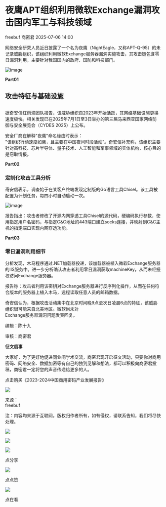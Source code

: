 #  夜鹰APT组织利用微软Exchange漏洞攻击国内军工与科技领域  
freebuf  商密君   2025-07-06 14:00  
  
网络安全研究人员近日披露了一个名为夜鹰（NightEagle，又称APT-Q-95）的未记录威胁组织，该组织利用微软Exchange服务器漏洞实施攻击，其攻击链包含零日漏洞利用，主要针对我国国内的政府、国防和科技部门。  
  
  
![image](https://mmbiz.qpic.cn/mmbiz_jpg/qq5rfBadR3ibAnU4vEr36WbU2bsWK319v1Y0JM0gjq7tocz5gwjtNVTiab9EzMgXyWgnMK9mZTibBgrKUxQj2hkuw/640?wx_fmt=jpeg&from=appmsg&tp=wxpic&wxfrom=5&wx_lazy=1 "")  
  
  
**Part01**  
## 攻击特征与基础设施  
##   
  
据奇安信红雨滴团队报告，该威胁组织自2023年开始活跃，其网络基础设施更换速度极快。相关发现已在2025年7月1日至3日举办的第三届马来西亚国家网络防御与安全展览会（CYDES 2025）上公布。  
  
  
安全厂商在解释"夜鹰"命名缘由时表示：  
"该组织行动速度如鹰，且主要在中国夜间时段活动"。奇安信补充称，该组织主要针对高科技、芯片半导体、量子技术、人工智能和军事领域的实体机构，核心目的是窃取情报。  
  
  
**Part02**  
### 定制化攻击工具分析  
  
  
奇安信表示，调查始于在某客户终端发现定制版的Go语言工具Chisel。该工具被配置为计划任务，每四小时自动启动一次。  
  
  
![image](https://mmbiz.qpic.cn/mmbiz_jpg/qq5rfBadR3ibAnU4vEr36WbU2bsWK319vOHnd4jzht8fsjg4WuHjWkj2N5g4eyHmiatF8euHhzM1ia7QWtU8MrI8Q/640?wx_fmt=jpeg&from=appmsg&tp=wxpic&wxfrom=5&wx_lazy=1 "")  
  
  
报告指出：攻击者修改了开源内网穿透工具Chisel的源代码，硬编码执行参数，使用指定用户名密码，与指定C&C地址的443端口建立socks连接，并映射到C&C主机的指定端口实现内网穿透功能。  
  
  
**Part03**  
### 零日漏洞利用细节  
  
  
分析发现，木马程序通过.NET加载器投递，该加载器被植入微软Exchange服务器的IIS服务中。进一步分析确认攻击者利用零日漏洞获取machineKey，从而未经授权访问Exchange服务器。  
  
  
报告称：攻击者利用该密钥对Exchange服务器进行反序列化操作，从而在任何符合版本的服务器上植入木马，远程读取任意人员的邮箱数据。  
  
  
奇安信认为，根据攻击活动集中在北京时间晚9点至次日凌晨6点的特征，该威胁组织很可能来自北美地区。微软尚未对  
Exchange服务器漏洞问题发表回复。  
  
  
编辑：陈十九  
  
审核：商密君  
  
**征文启事**  
  
大家好，为了更好地促进同业间学术交流，商密君现开启征文活动，只要你对商用密码、网络安全、数据加密等有自己的独到见解和想法，都可以积极向商密君投稿，商密君一定将您的声音传递给更多的人。  
  
  
[](https://mp.weixin.qq.com/s?__biz=MzI5NTM4OTQ5Mg==&mid=2247633989&idx=1&sn=cd6647451cec618b20dd28533702603b&scene=21#wechat_redirect)  
  
  
点击购买《2023-2024中国商用密码产业发展报告》  
  
![](https://mmbiz.qpic.cn/mmbiz_jpg/1HyKzSU2XXNcXmbiaiaCljdXpwzOEQ9QTBXMibM6rZTOnbTSwTmCXncQLria2vuLGxn8QPtznzBc0as8vBxWIjrWxQ/640?wx_fmt=jpeg "")  
  
来源：  
freebuf  
  
注：内容均来源于互联网，版权归作者所有，如有侵权，请联系告知，我们将尽快处理。  
  
![](https://mmbiz.qpic.cn/mmbiz_jpg/1HyKzSU2XXOdeQx0thlyozF2swQTEN9iaaBNDG0jTKfAgqgdesve8x5IEWNvYxjF6sAWjO1TPCZVsWd0oiaDn3uw/640?wx_fmt=jpeg&wxfrom=5&wx_lazy=1&wx_co=1 "")  
  
  
![](https://mmbiz.qpic.cn/mmbiz_png/1HyKzSU2XXMyyClGk1cttkSBbJicAn5drpXEbFIeChG9IkrslYEylRF4Z6KNaxNafDwr5ibcYaZXdnveQCNIr5kw/640?wx_fmt=jpeg&wxfrom=5&wx_lazy=1&wx_co=1 "")  
  
  
![](https://mmbiz.qpic.cn/mmbiz_png/1HyKzSU2XXMZPiaDBD8yxbIHiciauWK4tuiaMcJkA69QYZ9T4jmc3fdN6EA7Qq9A8E3RWcTKhxVEU1QjqOgrJMu2Qg/640?wx_fmt=png&wxfrom=5&wx_lazy=1&wx_co=1 "")  
  
点分享  
  
![](https://mmbiz.qpic.cn/mmbiz_png/1HyKzSU2XXMZPiaDBD8yxbIHiciauWK4tuiaiaRXdw4BFsc7MxzkVZaKGgtjWA5GKtUfm3hlgzsBtjJ0mnh9QibeFOGQ/640?wx_fmt=png&wxfrom=5&wx_lazy=1&wx_co=1 "")  
  
点点赞  
  
![](https://mmbiz.qpic.cn/mmbiz_png/1HyKzSU2XXMZPiaDBD8yxbIHiciauWK4tuiaeiaNlRO9954g4VS87icD7KQdxzokTGDIjmCJA563IwfStoFzPUaliauXg/640?wx_fmt=png&wxfrom=5&wx_lazy=1&wx_co=1 "")  
  
点在看  
  
